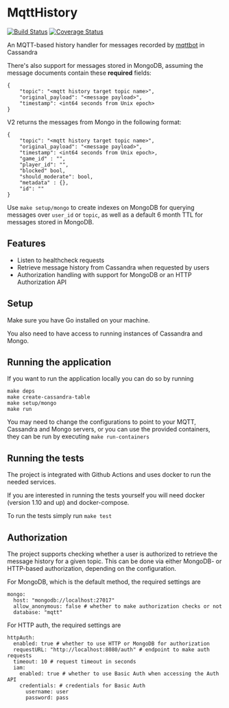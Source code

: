 # MqttHistory

[![Build Status](https://travis-ci.org/topfreegames/mqtt-history.svg?branch=master)](https://travis-ci.org/topfreegames/mqtt-history)
[![Coverage Status](https://coveralls.io/repos/github/topfreegames/mqtt-history/badge.svg?branch=master)](https://coveralls.io/github/topfreegames/mqtt-history?branch=master)

An MQTT-based history handler for messages recorded by [mqttbot](https://github.com/topfreegames/mqttbot) in Cassandra

There's also support for messages stored in MongoDB, assuming the message documents contain these **required** fields:
```
{
    "topic": "<mqtt history target topic name>",
    "original_payload": "<message payload>",
    "timestamp": <int64 seconds from Unix epoch>
}
```

V2 returns the messages from Mongo in the following format:
```
{
    "topic": "<mqtt history target topic name>",
    "original_payload": "<message payload>",
    "timestamp": <int64 seconds from Unix epoch>,
    "game_id" : "",
    "player_id": "",
    "blocked" bool,
    "should_moderate": bool, 
    "metadata" : {}, 
    "id": ""
}
```
Use `make setup/mongo` to create indexes on MongoDB for querying messages over 
`user_id` or `topic`, as well as a default 6 month TTL for messages stored in MongoDB.

## Features
- Listen to healthcheck requests
- Retrieve message history from Cassandra when requested by users
- Authorization handling with support for MongoDB or an HTTP Authorization API

## Setup

Make sure you have Go installed on your machine.

You also need to have access to running instances of Cassandra and Mongo.

## Running the application

If you want to run the application locally you can do so by running

```
make deps
make create-cassandra-table
make setup/mongo
make run
```

You may need to change the configurations to point to your MQTT, Cassandra
and Mongo servers, or you can use the provided containers, they can be run
by executing `make run-containers`

## Running the tests

The project is integrated with Github Actions and uses docker to run the needed services.

If you are interested in running the tests yourself you will need docker (version 1.10
and up) and docker-compose.

To run the tests simply run `make test`

## Authorization

The project supports checking whether a user is authorized to retrieve the message history for a given topic.
This can be done via either MongoDB- or HTTP-based authorization, depending on the configuration.

For MongoDB, which is the default method, the required settings are
```
mongo:
  host: "mongodb://localhost:27017"
  allow_anonymous: false # whether to make authorization checks or not
  database: "mqtt"
```

For HTTP auth, the required settings are
```
httpAuth:
  enabled: true # whether to use HTTP or MongoDB for authorization
  requestURL: "http://localhost:8080/auth" # endpoint to make auth requests
  timeout: 10 # request timeout in seconds
  iam:
    enabled: true # whether to use Basic Auth when accessing the Auth API
    credentials: # credentials for Basic Auth
      username: user
      password: pass
```

